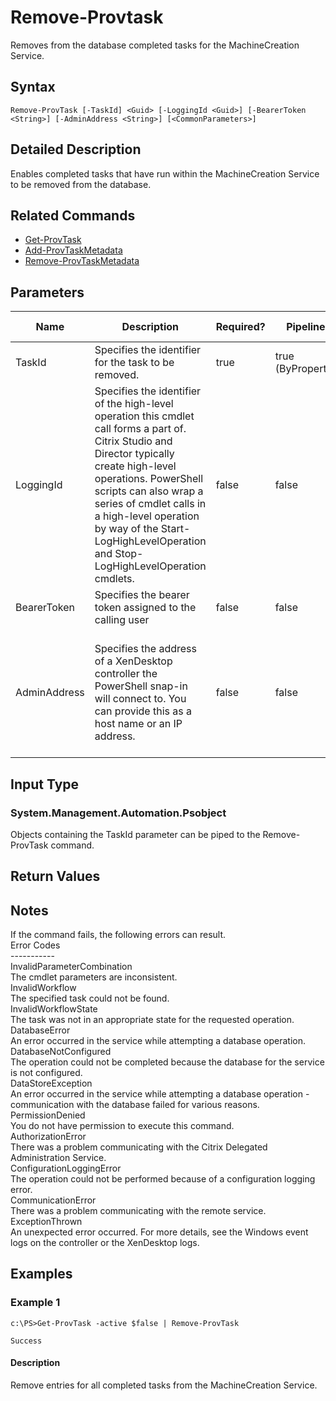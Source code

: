 ﻿
# Remove-Provtask
Removes from the database completed tasks for the MachineCreation Service.
## Syntax
```
Remove-ProvTask [-TaskId] <Guid> [-LoggingId <Guid>] [-BearerToken <String>] [-AdminAddress <String>] [<CommonParameters>]
```
## Detailed Description
Enables completed tasks that have run within the MachineCreation Service to be removed from the database.


## Related Commands

* [Get-ProvTask](./Get-ProvTask/)
* [Add-ProvTaskMetadata](./Add-ProvTaskMetadata/)
* [Remove-ProvTaskMetadata](./Remove-ProvTaskMetadata/)
## Parameters
| Name   | Description | Required? | Pipeline Input | Default Value |
| --- | --- | --- | --- | --- |
| TaskId | Specifies the identifier for the task to be removed. | true | true (ByPropertyName) |  |
| LoggingId | Specifies the identifier of the high-level operation this cmdlet call forms a part of. Citrix Studio and Director typically create high-level operations. PowerShell scripts can also wrap a series of cmdlet calls in a high-level operation by way of the Start-LogHighLevelOperation and Stop-LogHighLevelOperation cmdlets. | false | false |  |
| BearerToken | Specifies the bearer token assigned to the calling user | false | false |  |
| AdminAddress | Specifies the address of a XenDesktop controller the PowerShell snap-in will connect to. You can provide this as a host name or an IP address. | false | false | Localhost. Once a value is provided by any cmdlet, this value becomes the default. |

## Input Type

### System.Management.Automation.Psobject
Objects containing the TaskId parameter can be piped to the Remove-ProvTask command.
## Return Values

### 

## Notes
If the command fails, the following errors can result.<br>    Error Codes<br>    -----------<br>    InvalidParameterCombination<br>        The cmdlet parameters are inconsistent.<br>    InvalidWorkflow<br>        The specified task could not be found.<br>    InvalidWorkflowState<br>        The task was not in an appropriate state for the requested operation.<br>    DatabaseError<br>        An error occurred in the service while attempting a database operation.<br>    DatabaseNotConfigured<br>        The operation could not be completed because the database for the service is not configured.<br>    DataStoreException<br>        An error occurred in the service while attempting a database operation - communication with the database failed for various reasons.<br>    PermissionDenied<br>        You do not have permission to execute this command.<br>    AuthorizationError<br>        There was a problem communicating with the Citrix Delegated Administration Service.<br>    ConfigurationLoggingError<br>        The operation could not be performed because of a configuration logging error.<br>    CommunicationError<br>        There was a problem communicating with the remote service.<br>    ExceptionThrown<br>        An unexpected error occurred.  For more details, see the Windows event logs on the controller or the XenDesktop logs.
## Examples

### Example 1
```
c:\PS>Get-ProvTask -active $false | Remove-ProvTask

Success
```
#### Description
Remove entries for all completed tasks from the MachineCreation Service.
